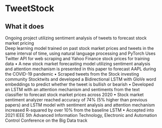 # TweetStock
## What it does
Ongoing project utilizing sentiment analysis of tweets to forecast stock market pricing <br>
Deep learning model trained on past stock market prices and tweets in the same interval of time, using natural language processing and PyTorch
Uses Twitter API for web scraping and Yahoo Finance stock prices for training data
• A new stock market forecasting model utilizing sentiment analysis and attention mechanism is presented in this paper to forecast AAPL during the COVID-19 pandemic
• Scraped tweets from the Stock investing community Stocktwits and developed a Bidirectional LSTM with GloVe word embeddings to predict whether the tweet is bullish or bearish
• Developed an LSTM with an attention mechanism and sentiments from the text classifier to forecast stock market prices across 2020
• Stock market sentiment analyzer reached accuracy of 74% (5% higher than previous papers) and LSTM model with sentiment analysis and attention mechanism increased R-squared by over 10% from the baseline LSTM
• Accepted into 2021 IEEE 5th Advanced Information Technology, Electronic and Automation Control Conference on the Big Data track


